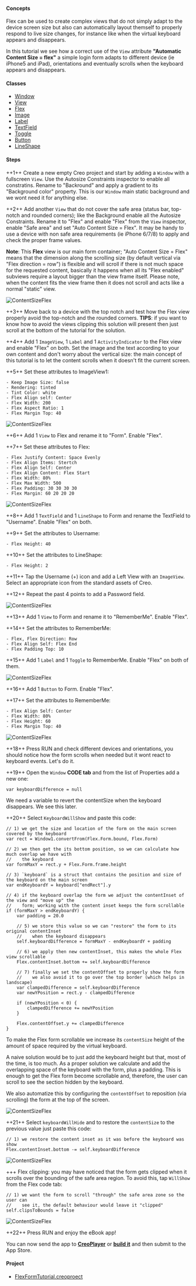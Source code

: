 #### Concepts

Flex can be used to create complex views that do not simply adapt to the device screen size but also can automatically layout themself to properly respond to live size changes, for instance like when the virtual keyboard appears and disappears.

In this tutorial we see how a correct use of the `View` attribute **"Automatic Content Size = flex"** a simple login form adapts to different device (ie iPhone5 and iPad), orientations and eventually scrolls when the keyboard appears and disappears.

#### Classes

* [Window](../classes/Window.md)
* [View](../classes/View.md)
* [Flex](../classes/Flex.md)
* [Image](../classes/Image.md)
* [Label](../classes/Label.md)
* [TextField](../classes/TextField.md)
* [Toggle](../classes/Toggle.md)
* [Button](../classes/Button.md)
* [LineShape](../classes/LineShape.md)

#### Steps

++1++ Create a new empty Creo project and start by adding a `Window` with a fullscreen `View`. Use the Autosize Constraints inspector to enable all constratins. Rename to "Backround" and apply a gradient to its "Background color" property. This is our `Window` main static background and we wont need it for anything else.

++2++ Add another `View` that do not cover the safe area (status bar, top-notch and rounded corners); like the Background enable all the Autosize Constraints. Rename it to "Flex" and enable "Flex" from the `View` inspector, enable "Safe area" and set "Auto Content Size = Flex". It may be handy to use a device with non safe area requirements (ie iPhone 6/7/8) to apply and check the proper frame values.

**Note**:
This __Flex__ view is our main form container; "Auto Content Size = Flex" means that the dimension along the scrolling size (by default vertical via "Flex direction = row") is flexible and will scroll if there is not much space for the requested content, basically it happens when all its "Flex enabled" subviews require a layout bigger than the view frame itself. Please note, when the content fits the view frame then it does not scroll and acts like a normal "static" view.

![ContentSizeFlex](../images/tutorials/content-size-flex-1.png)

++3++ Move back to a device with the top notch and test how the Flex view properly avoid the top-notch and the rounded corners. **TIPS**: if you want to know how to avoid the views clipping this solution will present then just scroll at the bottom of the tutorial for the solution.

++4++ Add 1 `ImageView`, 1 `Label` and 1 `ActivityIndicator` to the Flex view and enable "Flex" on both. Set the image and the text according to your own content and don't worry about the vertical size: the main concept of this tutorial is to let the content scrolls when it doesn't fit the current screen.

++5++ Set these attributes to ImageView1:

    - Keep Image Size: false
    - Rendering: tinted
    - Tint Color: white
    - Flex Align self: Center
    - Flex Width: 200
    - Flex Aspect Ratio: 1
    - Flex Margin Top: 40

![ContentSizeFlex](../images/tutorials/content-size-flex-2.png)

++6++ Add 1 `View` to Flex and rename it to "Form". Enable "Flex".

++7++ Set these attributes to Flex:

    - Flex Justify Content: Space Evenly
    - Flex Align Items: Stertch
    - Flex Align Self: Center
    - Flex Align Content: Flex Start
    - Flex Width: 80%
    - Flex Max Width: 500
    - Flex Padding: 30 30 30 30
    - Flex Margin: 60 20 20 20

![ContentSizeFlex](../images/tutorials/content-size-flex-3.png)

++8++ Add 1 `TextField` and 1 `LineShape` to Form and rename the TextField to "Username". Enable "Flex" on both.

++9++ Set the attributes to Username:

    - Flex Height: 40

++10++ Set the attributes to LineShape:

    - Flex Height: 2

++11++ Tap the Username (+) icon and add a Left View with an `ImageView`. Select an appropriate icon from the standard assets of Creo.

++12++ Repeat the past 4 points to add a Password field.

![ContentSizeFlex](../images/tutorials/content-size-flex-4.png)

++13++ Add 1 `View` to Form and rename it to "RememberMe". Enable "Flex".

++14++ Set the attributes to RememberMe:

    - Flex, Flex Direction: Row
    - Flex Align Self: Flex End
    - Flex Padding Top: 10

++15++ Add 1 `Label` and 1 `Toggle` to RememberMe. Enable "Flex" on both of them.

![ContentSizeFlex](../images/tutorials/content-size-flex-5.png)

++16++ Add 1 `Button` to Form. Enable "Flex".

++17++ Set the attributes to RememberMe:

    - Flex Align Self: Center
    - Flex Width: 80%
    - Flex Height: 60
    - Flex Margin Top: 40

![ContentSizeFlex](../images/tutorials/content-size-flex-6.png)

++18++ Press RUN and check different devices and orientations, you should notice how the form scrolls when needed but it wont react to keyboard events. Let's do it.

++19++ Open the `Window` **CODE tab** and from the list of Properties add a new one:

```var keyboardDifference = null```

We need a variable to revert the contentSize when the keyboard disappears. We see this later.

++20++ Select `KeyboardWillShow` and paste this code:

```
// 1) we get the size and location of the form on the main screen covered by the keyboard
var rect = Window1.convertFrom(Flex.Form.bound, Flex.Form)

// 2) we then get the its bottom position, so we can calculate how much overlap we have with
//    the keyboard
var formMaxY = rect.y + Flex.Form.frame.height

// 3) `keyboard` is a struct that contains the position and size of the keyboard on the main screen
var endKeyboardY = keyboard["endRect"].y

// 4) if the keyboard overlap the form we adjust the contentInset of the view and "move up" the
//    form; working with the content inset keeps the form scrollable
if (formMaxY > endKeyboardY) {
	var padding = 20.0

	// 5) we store this value so we can "restore" the form to its original contentInset
	//    when the keyboard disappears
	self.keyboardDifference = formMaxY - endKeyboardY + padding

	// 6) we apply then new contentInset, this makes the whole Flex view scrollable
	Flex.contentInset.bottom += self.keyboardDifference

	// 7) finally we set the contentOffset to properly show the form
	//    we also avoid it to go over the top border (which helps in landscape)
	var clampedDifference = self.keyboardDifference
	var newYPosition = rect.y - clampedDifference

	if (newYPosition < 0) {
		clampedDifference += newYPosition
	}

	Flex.contentOffset.y += clampedDifference
}
```

To make the Flex form scrollable we increase its `contentSize` height of the amount of space required by the virtual keyboard.

A naive solution would be to just add the keyboard height but that, most of the time, is too much. As a proper solution we calculate and add the overlapping space of the keyboard with the form, plus a padding. This is enough to get the Flex form become scrollable and, therefore, the user can scroll to see the section hidden by the keyboard.

We also automatize this by configuring the `contentOffset` to reposition (via scrolling) the form at the top of the screen.

![ContentSizeFlex](../images/tutorials/content-size-flex-10.png)

++21++ Select `keyboardWillHide` and to restore the `contentSize` to the previous value just paste this code:

```
// 1) we restore the content inset as it was before the keyboard was show
Flex.contentInset.bottom -= self.keyboardDifference
```

![ContentSizeFlex](../images/tutorials/content-size-flex-7.png)

+++ Flex clipping: you may have noticed that the form gets clipped when it scrolls over the bounding of the safe area region. To avoid this, tap `WillShow` from the Flex code tab:

```
// 1) we want the form to scroll "through" the safe area zone so the user can
//    see it, the default behaviour would leave it "clipped"
self.clipsToBounds = false
```

![ContentSizeFlex](../images/tutorials/content-size-flex-8.png)

++22++ Press RUN and enjoy the eBook app!

You can now send the app to **[CreoPlayer](../creo/creoplayer.md)** or **[build it](../creo/build-your-app.md)** and then submit to the App Store.

#### Project

* [FlexFormTutorial.creoproect]({{github_raw_link}}/assets/FlexFormTutorial.creoproject.zip)
